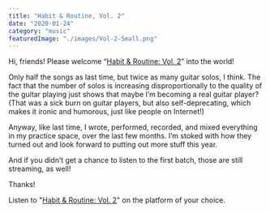```yaml
---
title: "Habit & Routine, Vol. 2"
date: "2020-01-24"
category: "music"
featuredImage: "./images/Vol-2-Small.png"
---
```


Hi, friends! Please welcome “[Habit & Routine: Vol. 2](https://artist.landr.com/music/628810988617)” into the world!

Only half the songs as last time, but twice as many guitar solos, I think. The fact that the number of solos is increasing disproportionally to the quality of the guitar playing just shows that maybe I’m becoming a real guitar player? (That was a sick burn on guitar players, but also self-deprecating, which makes it ironic and humorous, just like people on Internet!)

Anyway, like last time, I wrote, performed, recorded, and mixed everything in my practice space, over the last few months. I’m stoked with how they turned out and look forward to putting out more stuff this year.

And if you didn’t get a chance to listen to the first batch, those are still streaming, as well!

Thanks!

Listen to "[Habit & Routine: Vol. 2](https://artist.landr.com/music/628810988617)" on the platform of your choice.
